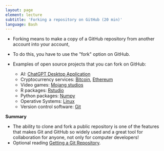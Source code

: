 ```yaml
---
layout: page
element: lecture
subtitle: 'Forking a repository on GitHub (20 min)'
language: Bash
---
```


- Forking means to make a copy of a GitHub repository from another account into your account,
- To do this, you have to use the "fork" option on GitHub.

- Examples of open source projects that you can fork on GitHub:
  - AI: [ChatGPT Desktop Application](https://github.com/lencx/ChatGPT)
  - Cryptocurrency services: [Bitcoin](https://github.com/bitcoin/bitcoin), [Ethereum](https://github.com/ethereum)
  - Video games: [Mojang studios](https://github.com/Mojang)
  - R packages: [Rstudio](https://github.com/rstudio)
  - Python packages: [Numpy](https://github.com/numpy)
  - Operative Systems: [Linux](https://github.com/torvalds/linux)
  - Version control software: [Git](https://github.com/git)

**Summary**
- The ability to clone and fork a public repository is one of the features that makes Git and GitHub so widely used and a great tool for collaboration for anyone, not only for computer developers!
- Optional reading [Getting a Git Repository](https://git-scm.com/book/en/v2/Git-Basics-Getting-a-Git-Repository).
